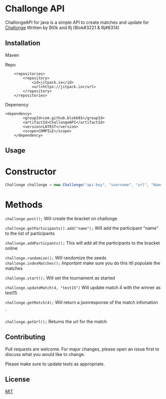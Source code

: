 # Challonge API

ChallongeAPI for java is a simple API to create matches and update for [Challonge](https://challonge.com) Written by Bl0k and Rj (Blok#3221 & Rj#8314)

## Installation

Maven

Repo
```
	<repositories>
		<repository>
		    <id>jitpack.io</id>
		    <url>https://jitpack.io</url>
		</repository>
	</repositories>
```
Depenency
```	
<dependency>
	    <groupId>com.github.blok601</groupId>
	    <artifactId>ChallongeAPI</artifactId>
	    <version>LATEST</version>
        <scope>COMPILE</scope>
	</dependency>
```

## Usage

# Constructor
```java
Challonge challonge = new Challonge("api-key", "username", "url", "Name", "description", GameType.DOUBLE);
```
# Methods
`challonge.post();`
Will create the bracket on challonge


`challonge.getParticipants().add("name");`
Will add the participant "name" to the list of participants

`challonge.addParticpants();`
This will add all the participants to the bracket online

`challonge.randomize();` Will randomize the seeds
`challonge.indexMatches();` *_Important_* make sure you do this itll populate the matches

`challonge.start();` Will set the tournament as started


`challonge.updateMatch(4, "test15")` Will update match 4 with the winner as test15

`challonge.getMatch(4);` Will return a jsonresponse of the match infomation

`

`challonge.getUrl();` Returns the url for the match


## Contributing
Pull requests are welcome. For major changes, please open an issue first to discuss what you would like to change.

Please make sure to update tests as appropriate.

## License
[MIT](https://choosealicense.com/licenses/mit/)
